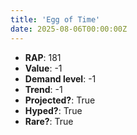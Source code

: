 ```yaml
---
title: 'Egg of Time'
date: 2025-08-06T00:00:00Z
---
```

- **RAP**: 181
- **Value**: -1
- **Demand level**: -1
- **Trend**: -1
- **Projected?**: True
- **Hyped?**: True
- **Rare?**: True
